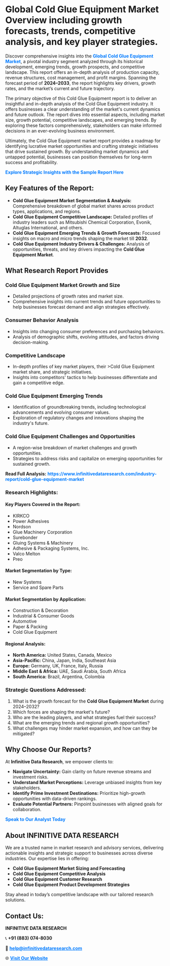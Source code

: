 <h1>Global Cold Glue Equipment Market Overview including growth forecasts, trends, competitive analysis, and key player strategies.</h1>
<p>
Discover comprehensive insights into the 
<a href="https://www.infinitivedataresearch.com/industry-report/cold-glue-equipment-market" rel="dofollow" style="color: #007BFF; text-decoration: none;"><strong>Global Cold Glue Equipment Market</strong></a>, a pivotal industry segment analyzed through its historical development, emerging trends, growth prospects, and competitive landscape. This report offers an in-depth analysis of production capacity, revenue structures, cost management, and profit margins. Spanning the forecast period of <strong>2024–2033</strong>, the report highlights key drivers, growth rates, and the market’s current and future trajectory.
</p>
<p>
The primary objective of this Cold Glue Equipment report is to deliver an insightful and in-depth analysis of the Cold Glue Equipment industry. It offers businesses a clear understanding of the market's current dynamics and future outlook. The report dives into essential aspects, including market size, growth potential, competitive landscapes, and emerging trends. By exploring these factors comprehensively, stakeholders can make informed decisions in an ever-evolving business environment.
</p>
<p>
Ultimately, the Cold Glue Equipment market report provides a roadmap for identifying lucrative market opportunities and crafting strategic initiatives that drive sustained growth. By understanding market dynamics and untapped potential, businesses can position themselves for long-term success and profitability.
</p>
<p>
<a href="https://www.infinitivedataresearch.com/request-sample/reportId=102206" style="color: #007BFF; text-decoration: none;"><strong>Explore Strategic Insights with the Sample Report Here</strong></a>
</p>

<h2>Key Features of the Report:</h2>
<ul>
<li><strong>Cold Glue Equipment Market Segmentation & Analysis:</strong> Comprehensive breakdown of global market shares across product types, applications, and regions.</li>
<li><strong>Cold Glue Equipment Competitive Landscape:</strong> Detailed profiles of industry leaders such as Mitsubishi Chemical Corporation, Evonik, Altuglas International, and others.</li>
<li><strong>Cold Glue Equipment Emerging Trends & Growth Forecasts:</strong> Focused insights on macro and micro trends shaping the market till <strong>2032</strong>.</li>
<li><strong>Cold Glue Equipment Industry Drivers & Challenges:</strong> Analysis of opportunities, threats, and key drivers impacting the <strong>Cold Glue Equipment Market</strong>.</li>
</ul>

<h2>What Research Report Provides</h2>
<h3>Cold Glue Equipment Market Growth and Size</h3>
<ul>
<li>Detailed projections of growth rates and market size.</li>
<li>Comprehensive insights into current trends and future opportunities to help businesses forecast demand and align strategies effectively.</li>
</ul>

<h3>Consumer Behavior Analysis</h3>
<ul>
<li>Insights into changing consumer preferences and purchasing behaviors.</li>
<li>Analysis of demographic shifts, evolving attitudes, and factors driving decision-making.</li>
</ul>

<h3>Competitive Landscape</h3>
<ul>
<li>In-depth profiles of key market players, their >Cold Glue Equipment market share, and strategic initiatives.</li>
<li>Insights into competitors' tactics to help businesses differentiate and gain a competitive edge.</li>
</ul>

<h3>Cold Glue Equipment Emerging Trends</h3>
<ul>
<li>Identification of groundbreaking trends, including technological advancements and evolving consumer values.</li>
<li>Exploration of regulatory changes and innovations shaping the industry's future.</li>
</ul>

<h3>Cold Glue Equipment Challenges and Opportunities</h3>
<ul>
<li>A region-wise breakdown of market challenges and growth opportunities.</li>
<li>Strategies to address risks and capitalize on emerging opportunities for sustained growth.</li>
</ul>
<p><strong>Read Full Analysis:</strong> <a href="https://www.infinitivedataresearch.com/industry-report/cold-glue-equipment-market" rel="dofollow" style="color: #007BFF; text-decoration: none;"><strong>https://www.infinitivedataresearch.com/industry-report/cold-glue-equipment-market</strong></a></p>
<h3>Research Highlights:</h3>
<h4>Key Players Covered in the Report:</h4>
<ul><li>KIRKCO</li><li>Power Adhesives</li><li>Nordson</li><li>Glue Machinery Corporation</li><li>Surebonder</li><li>Gluing Systems &amp; Machinery</li><li>Adhesive &amp; Packaging Systems, Inc.</li><li>Valco Melton</li><li>Preo</li></ul>
<h4>Market Segmentation by Type:</h4>
<ul><li>New Systems</li><li>Service and Spare Parts</li></ul>
<h4>Market Segmentation by Application:</h4>
<ul><li>Construction &amp; Decoration</li><li>Industrial &amp; Consumer Goods</li><li>Automotive</li><li>Paper &amp; Packing</li><li>Cold Glue Equipment</li></ul>

<h4>Regional Analysis:</h4>
<ul>
<li><strong>North America:</strong> United States, Canada, Mexico</li>
<li><strong>Asia-Pacific:</strong> China, Japan, India, Southeast Asia</li>
<li><strong>Europe:</strong> Germany, UK, France, Italy, Russia</li>
<li><strong>Middle East & Africa:</strong> UAE, Saudi Arabia, South Africa</li>
<li><strong>South America:</strong> Brazil, Argentina, Colombia</li>
</ul>

<h3>Strategic Questions Addressed:</h3>
<ol>
<li>What is the growth forecast for the <strong>Cold Glue Equipment Market</strong> during 2024–2032?</li>
<li>Which forces are shaping the market's future?</li>
<li>Who are the leading players, and what strategies fuel their success?</li>
<li>What are the emerging trends and regional growth opportunities?</li>
<li>What challenges may hinder market expansion, and how can they be mitigated?</li>
</ol>

<h2>Why Choose Our Reports?</h2>
<p>At <strong>Infinitive Data Research</strong>, we empower clients to:</p>
<ul>
<li><strong>Navigate Uncertainty:</strong> Gain clarity on future revenue streams and investment risks.</li>
<li><strong>Understand Market Perceptions:</strong> Leverage unbiased insights from key stakeholders.</li>
<li><strong>Identify Prime Investment Destinations:</strong> Prioritize high-growth opportunities with data-driven rankings.</li>
<li><strong>Evaluate Potential Partners:</strong> Pinpoint businesses with aligned goals for collaboration.</li>
</ul>
<p><a href="https://www.infinitivedataresearch.com/industry-report/cold-glue-equipment-market" rel="dofollow" style="color: #007BFF; text-decoration: none;"><strong>Speak to Our Analyst Today</strong></a></p>

<h2>About INFINITIVE DATA RESEARCH</h2>
<p>We are a trusted name in market research and advisory services, delivering actionable insights and strategic support to businesses across diverse industries. Our expertise lies in offering:</p>
<ul>
<li><strong>Cold Glue Equipment Market Sizing and Forecasting</strong></li>
<li><strong>Cold Glue Equipment Competitive Analysis</strong></li>
<li><strong>Cold Glue Equipment Customer Research</strong></li>
<li><strong>Cold Glue Equipment Product Development Strategies</strong></li>
</ul>
<p>Stay ahead in today’s competitive landscape with our tailored research solutions.</p>

<h2>Contact Us:</h2>
<p><strong>INFINITIVE DATA RESEARCH</strong></p>
<p>📞 <strong>+91 (883) 074-8030</strong></p>
<p>📧 <strong><a href="mailto:help@infinitivedataresearch.com" style="color: #007BFF;">help@infinitivedataresearch.com</a></strong></p>
<p>🌐 <strong><a href="https://www.infinitivedataresearch.com" rel="dofollow" style="color: #007BFF;">Visit Our Website</a></strong></p>